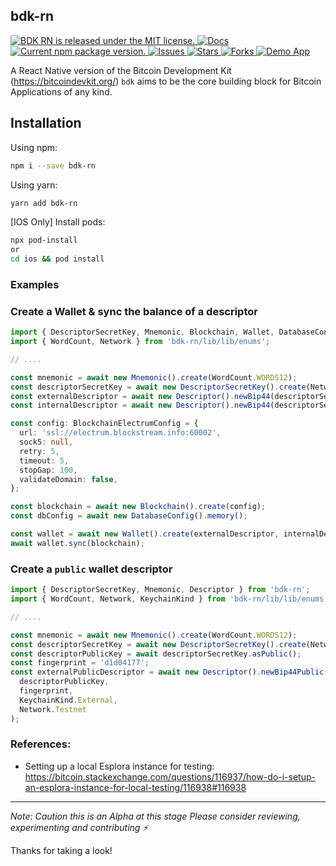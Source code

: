## bdk-rn

<p>
  <a href="https://github.com/LtbLightning/bdk-rn/blob/HEAD/LICENSE">
    <img src="https://img.shields.io/badge/license-MIT-blue.svg" alt="BDK RN is released under the MIT license." />
  </a>
  <a href="https://github.com/LtbLightning/bdk-rn/blob/main/README.md">
    <img src="https://img.shields.io/badge/docs-red.svg" alt="Docs" />
  </a>
  <a href="https://www.npmjs.com/package/bdk-rn">
    <img src="https://img.shields.io/npm/v/bdk-rn" alt="Current npm package version." />
  </a>
    <a href="https://github.com/LtbLightning/bdk-rn/issues">
    <img src="https://img.shields.io/github/issues/LtbLightning/bdk-rn.svg" alt="Issues" />
  </a>
  <a href="https://github.com/LtbLightning/bdk-rn/stargazers">
    <img src="https://img.shields.io/github/stars/LtbLightning/bdk-rn.svg" alt="Stars" />
  </a>
  <a href="https://github.com/LtbLightning/bdk-rn/forks">
    <img src="https://img.shields.io/github/forks/LtbLightning/bdk-rn.svg?color=brightgreen" alt="Forks" />
  </a>
  <a href="https://github.com/LtbLightning/bdk-rn-app">
    <img src="https://img.shields.io/badge/Demo App-orange" alt="Demo App" />
  </a>
</p>

A React Native version of the Bitcoin Development Kit (https://bitcoindevkit.org/)
`bdk` aims to be the core building block for Bitcoin Applications of any kind.

## Installation

Using npm:

```bash
npm i --save bdk-rn
```

Using yarn:

```bash
yarn add bdk-rn
```

[IOS Only] Install pods:

```bash
npx pod-install
or
cd ios && pod install
```

### Examples

### Create a Wallet & sync the balance of a descriptor

```ts
import { DescriptorSecretKey, Mnemonic, Blockchain, Wallet, DatabaseConfig, Descriptor } from 'bdk-rn';
import { WordCount, Network } from 'bdk-rn/lib/lib/enums';

// ....

const mnemonic = await new Mnemonic().create(WordCount.WORDS12);
const descriptorSecretKey = await new DescriptorSecretKey().create(Network.Testnet, mnemonic);
const externalDescriptor = await new Descriptor().newBip44(descriptorSecretKey, KeychainKind.External, Network.Testnet);
const internalDescriptor = await new Descriptor().newBip44(descriptorSecretKey, KeychainKind.Internal, Network.Testnet);

const config: BlockchainElectrumConfig = {
  url: 'ssl://electrum.blockstream.info:60002',
  sock5: null,
  retry: 5,
  timeout: 5,
  stopGap: 100,
  validateDomain: false,
};

const blockchain = await new Blockchain().create(config);
const dbConfig = await new DatabaseConfig().memory();

const wallet = await new Wallet().create(externalDescriptor, internalDescriptor, Network.Testnet, dbConfig);
await wallet.sync(blockchain);
```

### Create a `public` wallet descriptor

```ts
import { DescriptorSecretKey, Mnemonic, Descriptor } from 'bdk-rn';
import { WordCount, Network, KeychainKind } from 'bdk-rn/lib/lib/enums';

// ....

const mnemonic = await new Mnemonic().create(WordCount.WORDS12);
const descriptorSecretKey = await new DescriptorSecretKey().create(Network.Testnet, mnemonic);
const descriptorPublicKey = await descriptorSecretKey.asPublic();
const fingerprint = 'd1d04177';
const externalPublicDescriptor = await new Descriptor().newBip44Public(
  descriptorPublicKey,
  fingerprint,
  KeychainKind.External,
  Network.Testnet
);
```

### References:
- Setting up a local Esplora instance for testing:
https://bitcoin.stackexchange.com/questions/116937/how-do-i-setup-an-esplora-instance-for-local-testing/116938#116938
---

_Note: Caution this is an Alpha at this stage
Please consider reviewing, experimenting and contributing ⚡️_

Thanks for taking a look!
